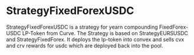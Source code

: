 # StrategyFixedForexUSDC

StrategyFixedForexUSDC is a strategy for yearn compounding FixedForex-USDC LP-Token from Curve.
The Strategy is based on StrategyEURSUSDC and StrategyFixedForex. 
It deploys the lp-token into convex and sells cvx and crv rewards for usdc which are deployed back into the pool.
